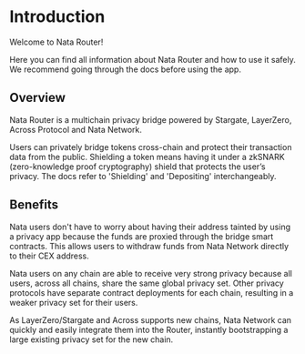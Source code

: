 # Introduction

Welcome to Nata Router!

Here you can find all information about Nata Router and how to use it safely. We recommend going through the docs before using the app.

## Overview

Nata Router is a multichain privacy bridge powered by Stargate, LayerZero, Across Protocol and Nata Network.

Users can privately bridge tokens cross-chain and protect their transaction data from the public. Shielding a token means having it under a zkSNARK (zero-knowledge proof cryptography) shield that protects the user’s privacy. The docs refer to 'Shielding' and 'Depositing' interchangeably.

## Benefits 

Nata users don't have to worry about having their address tainted by using a privacy app because the funds are proxied through the bridge smart contracts. This allows users to withdraw funds from Nata Network directly to their CEX address. 

Nata users on any chain are able to receive very strong privacy because all users, across all chains, share the same global privacy set. Other privacy protocols have separate contract deployments for each chain, resulting in a weaker privacy set for their users.

As LayerZero/Stargate and Across supports new chains, Nata Network can quickly and easily integrate them into the Router, instantly bootstrapping a large existing privacy set for the new chain. 